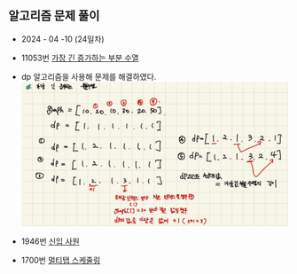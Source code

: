 ## 알고리즘 문제 풀이   

* 2024 - 04 -10 (24일차)   

* 11053번 [가장 긴 증가하는 부분 수열]()   
* dp 알고리즘을 사용해 문제를 해결하였다.  
    <img src="./img/image18.jpg">    

* 1946번 [신입 사원]()   
* 1700번 [멀티탭 스케줄링]()  


